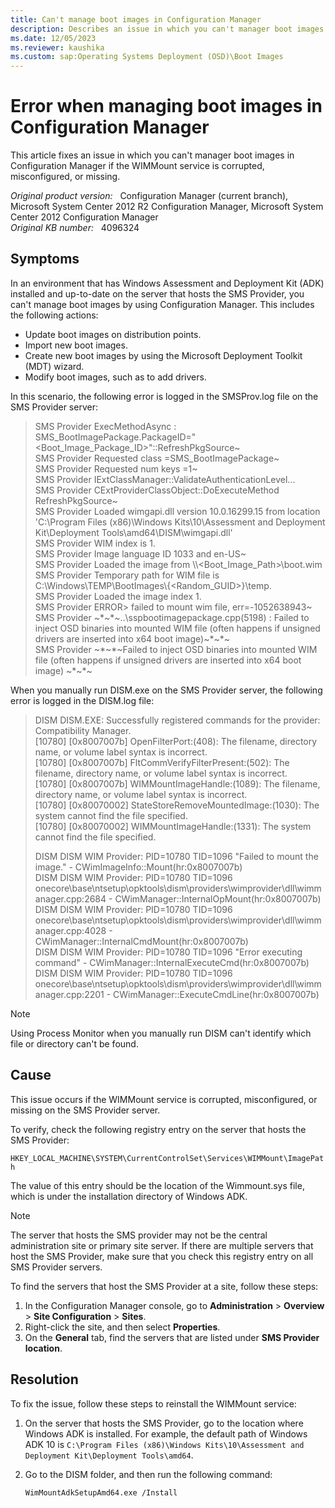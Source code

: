 ```yaml
---
title: Can't manage boot images in Configuration Manager
description: Describes an issue in which you can't manager boot images in Configuration Manager if the WIMMount service is corrupted, misconfigured, or missing.
ms.date: 12/05/2023
ms.reviewer: kaushika
ms.custom: sap:Operating Systems Deployment (OSD)\Boot Images
---
```

# Error when managing boot images in Configuration Manager

This article fixes an issue in which you can't manager boot images in Configuration Manager if the WIMMount service is corrupted, misconfigured, or missing.

_Original product version:_ &nbsp; Configuration Manager (current branch), Microsoft System Center 2012 R2 Configuration Manager, Microsoft System Center 2012 Configuration Manager  
_Original KB number:_ &nbsp; 4096324

## Symptoms

In an environment that has Windows Assessment and Deployment Kit (ADK) installed and up-to-date on the server that hosts the SMS Provider, you can't manage boot images by using Configuration Manager. This includes the following actions:

- Update boot images on distribution points.
- Import new boot images.
- Create new boot images by using the Microsoft Deployment Toolkit (MDT) wizard.
- Modify boot images, such as to add drivers.

In this scenario, the following error is logged in the SMSProv.log file on the SMS Provider server:

> SMS Provider    ExecMethodAsync : SMS_BootImagePackage.PackageID="\<Boot_Image_Package_ID>"::RefreshPkgSource~  
> SMS Provider    Requested class =SMS_BootImagePackage~  
> SMS Provider    Requested num keys =1~  
> SMS Provider    IExtClassManager::ValidateAuthenticationLevel...  
> SMS Provider    CExtProviderClassObject::DoExecuteMethod RefreshPkgSource~  
> SMS Provider    Loaded wimgapi.dll version 10.0.16299.15 from location 'C:\Program Files (x86)\Windows Kits\10\Assessment and Deployment Kit\Deployment Tools\amd64\DISM\wimgapi.dll'  
> SMS Provider    WIM index is 1.  
> SMS Provider    Image language ID 1033 and en-US~  
> SMS Provider    Loaded the image from \\\\<Boot_Image_Path>\boot.wim  
> SMS Provider    Temporary path for WIM file is C:\Windows\TEMP\BootImages\\{\<Random_GUID>}\temp.  
> SMS Provider    Loaded the image index 1.  
> SMS Provider    ERROR> failed to mount wim file, err=-1052638943~  
> SMS Provider    ~\*~\*~..\sspbootimagepackage.cpp(5198) : Failed to inject OSD binaries into mounted WIM file (often happens if unsigned drivers are inserted into x64 boot image)~\*~\*~  
> SMS Provider    ~\*~\*~Failed to inject OSD binaries into mounted WIM file (often happens if unsigned drivers are inserted into x64 boot image) ~\*~\*~  

When you manually run DISM.exe on the SMS Provider server, the following error is logged in the DISM.log file:

> DISM       DISM.EXE: Successfully registered commands for the provider: Compatibility Manager.  
> [10780] [0x8007007b] OpenFilterPort:(408): The filename, directory name, or volume label syntax is incorrect.  
> [10780] [0x8007007b] FltCommVerifyFilterPresent:(502): The filename, directory name, or volume label syntax is incorrect.  
> [10780] [0x8007007b] WIMMountImageHandle:(1089): The filename, directory name, or volume label syntax is incorrect.  
> [10780] [0x80070002] StateStoreRemoveMountedImage:(1030): The system cannot find the file specified.  
> [10780] [0x80070002] WIMMountImageHandle:(1331): The system cannot find the file specified.
>
> DISM       DISM WIM Provider: PID=10780 TID=1096 "Failed to mount the image." - CWimImageInfo::Mount(hr:0x8007007b)  
> DISM       DISM WIM Provider: PID=10780 TID=1096 onecore\base\ntsetup\opktools\dism\providers\wimprovider\dll\wimmanager.cpp:2684 - CWimManager::InternalOpMount(hr:0x8007007b)  
> DISM       DISM WIM Provider: PID=10780 TID=1096 onecore\base\ntsetup\opktools\dism\providers\wimprovider\dll\wimmanager.cpp:4028 - CWimManager::InternalCmdMount(hr:0x8007007b)  
> DISM       DISM WIM Provider: PID=10780 TID=1096 "Error executing command" - CWimManager::InternalExecuteCmd(hr:0x8007007b)  
> DISM       DISM WIM Provider: PID=10780 TID=1096 onecore\base\ntsetup\opktools\dism\providers\wimprovider\dll\wimmanager.cpp:2201 - CWimManager::ExecuteCmdLine(hr:0x8007007b)

> [!NOTE]
> Using Process Monitor when you manually run DISM can't identify which file or directory can't be found.

## Cause

This issue occurs if the WIMMount service is corrupted, misconfigured, or missing on the SMS Provider server.

To verify, check the following registry entry on the server that hosts the SMS Provider:

`HKEY_LOCAL_MACHINE\SYSTEM\CurrentControlSet\Services\WIMMount\ImagePath`

The value of this entry should be the location of the Wimmount.sys file, which is under the installation directory of Windows ADK.

> [!NOTE]
> The server that hosts the SMS provider may not be the central administration site or primary site server. If there are multiple servers that host the SMS Provider, make sure that you check this registry entry on all SMS Provider servers.

To find the servers that host the SMS Provider at a site, follow these steps:

1. In the Configuration Manager console, go to **Administration** > **Overview** > **Site Configuration** > **Sites**.
2. Right-click the site, and then select **Properties**.
3. On the **General** tab, find the servers that are listed under **SMS Provider location**.

## Resolution

To fix the issue, follow these steps to reinstall the WIMMount service:

1. On the server that hosts the SMS Provider, go to the location where Windows ADK is installed. For example, the default path of Windows ADK 10 is `C:\Program Files (x86)\Windows Kits\10\Assessment and Deployment Kit\Deployment Tools\amd64`.

2. Go to the DISM folder, and then run the following command:

   ```console
   WimMountAdkSetupAmd64.exe /Install
   ```
